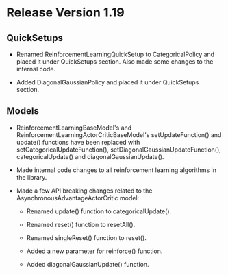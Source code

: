 # Release Version 1.19

## QuickSetups

* Renamed ReinforcementLearningQuickSetup to CategoricalPolicy and placed it under QuickSetups section. Also made some changes to the internal code.

* Added DiagonalGaussianPolicy and placed it under QuickSetups section.

## Models

* ReinforcementLearningBaseModel's and ReinforcementLearningActorCriticBaseModel's setUpdateFunction() and update() functions have been replaced with setCategoricalUpdateFunction(), setDiagonalGaussianUpdateFunction(), categoricalUpdate() and diagonalGaussianUpdate().

* Made internal code changes to all reinforcement learning algorithms in the library.

* Made a few API breaking changes related to the AsynchronousAdvantageActorCritic model:

	* Renamed update() function to categoricalUpdate().

	* Renamed reset() function to resetAll().

	* Renamed singleReset() function to reset().

	* Added a new parameter for reinforce() function.

	* Added diagonalGaussianUpdate() function.
